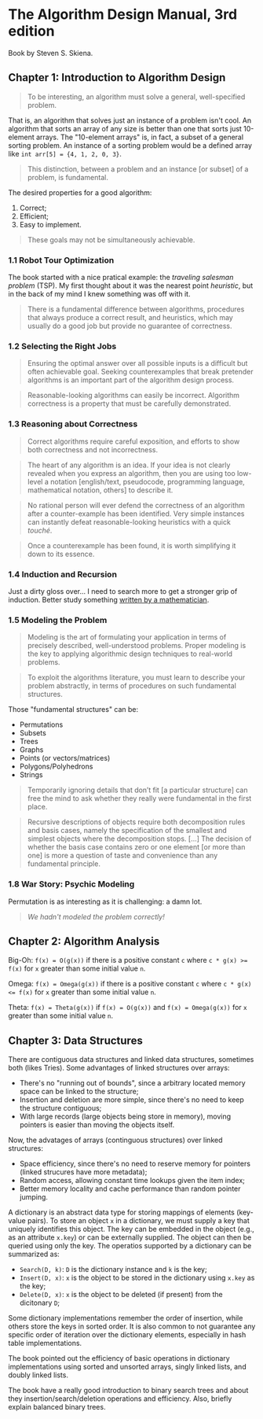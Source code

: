 # The Algorithm Design Manual, 3rd edition
Book by Steven S. Skiena.

## Chapter 1: Introduction to Algorithm Design
> To be interesting, an algorithm must solve a general, well-specified problem.

That is, an algorithm that solves just an instance of a problem isn't cool. An algorithm that sorts an array of any size is better than one that sorts just 10-element arrays. The "10-element arrays" is, in fact, a subset of a general sorting problem. An instance of a sorting problem would be a defined array like `int arr[5] = {4, 1, 2, 0, 3}`.

> This distinction, between a problem and an instance [or subset] of a problem, is fundamental.

The desired properties for a good algorithm:
1. Correct;
2. Efficient;
3. Easy to implement.

> These goals may not be simultaneously achievable.

### 1.1 Robot Tour Optimization
The book started with a nice pratical example: the *traveling salesman problem* (TSP). My first thought about it was the nearest point *heuristic*, but in the back of my mind I knew something was off with it.

>  There is a fundamental difference between algorithms, procedures that always produce a correct result, and heuristics, which may usually do a good job but provide no guarantee of correctness.

### 1.2 Selecting the Right Jobs
> Ensuring the optimal answer over all possible inputs is a difficult but often achievable goal. Seeking counterexamples that break pretender algorithms is an important part of the algorithm design process.

> Reasonable-looking algorithms can easily be incorrect. Algorithm correctness is a property that must be carefully demonstrated.

### 1.3 Reasoning about Correctness
> Correct algorithms require careful exposition, and efforts to show both correctness and not incorrectness.

> The heart of any algorithm is an idea. If your idea is not clearly revealed when you express an algorithm, then you are using too low-level a notation [english/text, pseudocode, programming language, mathematical notation, others] to describe it.

> No rational person will ever defend the correctness of an algorithm after a counter-example has been identified. Very simple instances can instantly defeat reasonable-looking heuristics with a quick *touché*.

> Once a counterexample has been found, it is worth simplifying it down to its essence.

### 1.4 Induction and Recursion
Just a dirty gloss over... I need to search more to get a stronger grip of induction. Better study something [written by a mathematician](https://www.sydney.edu.au/content/dam/students/documents/mathematics-learning-centre/mathematical-induction.pdf).

### 1.5 Modeling the Problem
> Modeling is the art of formulating your application in terms of precisely described, well-understood problems. Proper modeling is the key to applying algorithmic design techniques to real-world problems.

> To exploit the algorithms literature, you must learn to describe your problem abstractly, in terms of procedures on such fundamental structures.

Those "fundamental structures" can be:
- Permutations
- Subsets
- Trees
- Graphs
- Points (or vectors/matrices)
- Polygons/Polyhedrons
- Strings

> Temporarily ignoring details that don’t fit [a particular structure] can free the mind to ask whether they really were fundamental in the first place.

> Recursive descriptions of objects require both decomposition rules and basis cases, namely the specification of the smallest and simplest objects where the decomposition stops. [...] The decision of whether the basis case contains zero or one element [or more than one] is more a question of taste and convenience than any fundamental principle.

### 1.8 War Story: Psychic Modeling
Permutation is as interesting as it is challenging: a damn lot.

> *We hadn't modeled the problem correctly!*

## Chapter 2: Algorithm Analysis
Big-Oh: `f(x) = O(g(x))` if there is a positive constant `c` where `c * g(x) >= f(x)` for `x` greater than some initial value `n`.

Omega: `f(x) = Omega(g(x))` if there is a positive constant `c` where `c * g(x) <= f(x)` for `x` greater than some initial value `n`.

Theta: `f(x) = Theta(g(x))` if `f(x) = O(g(x))` and `f(x) = Omega(g(x))` for `x` greater than some initial value `n`.

## Chapter 3: Data Structures
There are contiguous data structures and linked data structures, sometimes both (likes Tries). Some advantages of linked structures over arrays:
- There's no "running out of bounds", since a arbitrary located memory space can be linked to the structure;
- Insertion and deletion are more simple, since there's no need to keep the structure contiguous;
- With large records (large objects being store in memory), moving pointers is easier than moving the objects itself.

Now, the advatages of arrays (continguous structures) over linked structures:
- Space efficiency, since there's no need to reserve memory for pointers (linked strucures have more metadata);
- Random access, allowing constant time lookups given the item index;
- Better memory locality and cache performance than random pointer jumping.

A dictionary is an abstract data type for storing mappings of elements (key-value pairs). To store an object `x` in a dictionary, we must supply a key that uniquely identifies this object. The key can be embedded in the object (e.g., as an attribute `x.key`) or can be externally supplied. The object can then be queried using only the key. The operatios supported by a dictionary can be summarized as:
- `Search(D, k)`: `D` is the dictionary instance and `k` is the key;
- `Insert(D, x)`: `x` is the object to be stored in the dictionary using `x.key` as the key;
- `Delete(D, x)`: `x` is the object to be deleted (if present) from the dicitonary `D`;

Some dictionary implementations remember the order of insertion, while others store the keys in sorted order. It is also common to not guarantee any specific order of iteration over the dictionary elements, especially in hash table implementations.

The book pointed out the efficiency of basic operations in dictionary implementations using sorted and unsorted arrays, singly linked lists, and doubly linked lists.

The book have a really good introduction to binary search trees and about they insertion/search/deletion operations and efficiency. Also, briefly explain balanced binary trees.
